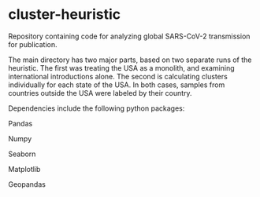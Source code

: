 # cluster-heuristic
Repository containing code for analyzing global SARS-CoV-2 transmission for publication.

The main directory has two major parts, based on two separate runs of the heuristic. The first was treating the USA as a monolith, and examining international introductions alone. The second is calculating clusters individually for each state of the USA. In both cases, samples from countries outside the USA were labeled by their country.

Dependencies include the following python packages:

Pandas

Numpy

Seaborn

Matplotlib

Geopandas
